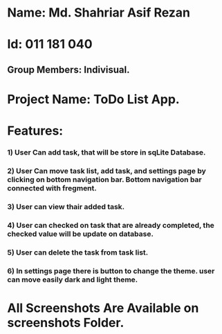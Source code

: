 # Name: Md. Shahriar Asif Rezan
# Id: 011 181 040

## Group Members: Indivisual.


# Project Name: ToDo List App.

# Features: 
###  1) User Can add task, that will be store in sqLite Database. 
###  2) User Can move task list, add task, and settings page by clicking on bottom navigation bar. Bottom navigation bar connected with fregment.
###  3) User can view thair added task.
###  4) User can checked on task that are already completed, the checked value will be update on database.
###  5) User can delete the task from task list.
###  6) In settings page there is button to change the theme. user can move easily dark and light theme.



# All Screenshots Are Available on screenshots Folder.